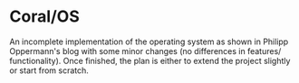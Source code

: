 # Coral/OS
An incomplete implementation of the operating system as shown in Philipp Oppermann's blog with some minor changes (no differences in features/ functionality).
Once finished, the plan is either to extend the project slightly or start from scratch.
